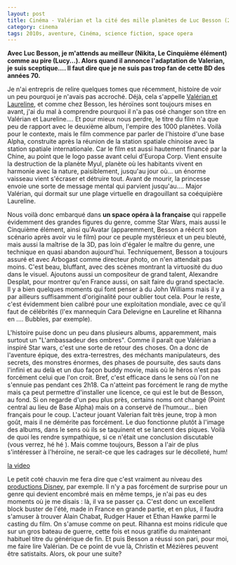 ```yaml
---
layout: post
title: Cinéma - Valérian et la cité des mille planètes de Luc Besson (2017)
category: cinema
tags: 2010s, aventure, Cinéma, science fiction, space opera
---
```

**Avec Luc Besson, je m'attends au meilleur (Nikita, Le Cinquième élément) comme au pire (Lucy...). Alors quand il annonce l'adaptation de Valerian, je suis sceptique.... Il faut dire que je ne suis pas trop fan de cette BD des années 70.**

Je n'ai entrepris de relire quelques tomes que récemment, histoire de voir un peu pourquoi je n'avais pas accroché. Déjà, cela s'appelle <a href="https://fr.wikipedia.org/wiki/Valérian_et_Laureline">Valérian et Laureline</a>, et comme chez Besson, les héroïnes sont toujours mises en avant, j'ai du mal à comprendre pourquoi il n'a pas osé changer son titre en Valérian et Laureline.... Et pour mieux nous perdre, le titre du film n'a que peu de rapport avec le deuxième album, l'empire des 1000 planètes. Voilà pour le contexte, mais le film commence par parler de l'histoire d'une base Alpha, construite après la réunion de la station spatiale chinoise avec la station spatiale internationale. Car le film est aussi hautement financé par la Chine, au point que le logo passe avant celui d'Europa Corp. Vient ensuite la destruction de la planète Myul, planète où les habitants vivent en harmonie avec la nature, paisiblement, jusqu'au jour où... un énorme vaisseau vient s'écraser et détruire tout. Avant de mourir, la princesse envoie une sorte de message mental qui parvient jusqu'au.... Major Valérian, qui dormait sur une plage virtuelle en dragouillant sa coéquipière Laureline.

Nous voilà donc embarqué dans **un space opéra à la française** qui rappelle évidemment des grandes figures du genre, comme Star Wars, mais aussi le Cinquième élément, ainsi qu'Avatar (apparemment, Besson a réécrit son scénario après avoir vu le film) pour ce peuple mystérieux et un peu bleuté, mais aussi la maîtrise de la 3D, pas loin d'égaler le maître du genre, une technique en quasi abandon aujourd'hui. Techniquement, Besson a toujours assuré et avec Arbogast comme directeur photo, on n'en attendait pas moins. C'est beau, bluffant, avec des scènes montrant la virtuosité du duo dans le visuel. Ajoutons aussi un compositeur de grand talent, Alexandre Desplat, pour montrer qu'en France aussi, on sait faire du grand spectacle. Il y a bien quelques moments qui font penser à du John Williams mais il y a par ailleurs suffisamment d'originalité pour oublier tout cela. Pour le reste, c'est évidemment bien calibré pour une exploitation mondiale, avec ce qu'il faut de célébrités (l'ex mannequin Cara Delevigne en Laureline et Rihanna en .... Bubbles, par exemple).

L'histoire puise donc un peu dans plusieurs albums, apparemment, mais surtout un "L'ambassadeur des ombres". Comme il paraît que Valérian a inspiré Star wars, c'est une sorte de retour des choses. On a donc de l'aventure épique, des extra-terrestres, des méchants manipulateurs, des secrets, des monstres énormes, des phases de poursuite, des sauts dans l'infini et au delà et un duo façon buddy movie, mais où le héros n'est pas forcément celui que l'on croit. Bref, c'est efficace dans le sens où l'on ne s'ennuie pas pendant ces 2h18. Ca n'atteint pas forcément le rang de mythe mais ça peut permettre d'installer une licence, ce qui est le but de Besson, au fond. Si on regarde d'un peu plus près, certains noms ont changé (Point central au lieu de Base Alpha) mais on a conservé de l'humour... bien français pour le coup. L'acteur jouant Valerian fait très jeune, trop à mon goût, mais il ne démérite pas forcément. Le duo fonctionne plutôt à l'image des albums, dans le sens où ils se taquinent et se lancent des piques. Voilà de quoi les rendre sympathique, si ce n'était une conclusion discutable (vous verrez, hé hé ). Mais comme toujours, Besson a l'air de plus s'intéresser à l'héroïne, ne serait-ce que les cadrages sur le décolleté, hum!

[la video](https://www.youtube.com/watch?v=dMSwqPetdVs)

Le petit coté chauvin me fera dire que c'est vraiment au niveau des <a href="https://cheziceman.wordpress.com/2016/12/24/cinema-star-wars-rogue-one-de-gareth-edwards-2016/">productions Disney</a>, par exemple. Il n'y a pas forcément de surprise pour un genre qui devient encombré mais en même temps, je n'ai pas eu des moments où je me disais : là, il va se passer ça. C'est donc un excellent block buster de l'été, made in France en grande partie, et en plus, il faudra s'amuser à trouver Alain Chabat, Rudger Hauer et Ethan Hawke parmi le casting du film. On s'amuse comme on peut. Rihanna est moins ridicule que sur un gros bateau de guerre, cette fois et nous gratifie du maintenant habituel titre du générique de fin. Et puis Besson a réussi son pari, pour moi, me faire lire Valérian. De ce point de vue là, Christin et Mézières peuvent être satistaits. Alors, ok pour une suite?
